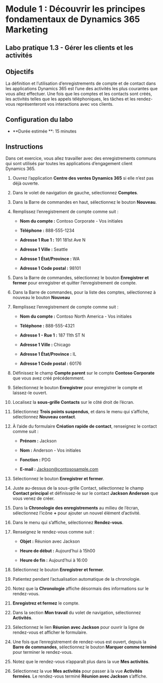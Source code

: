 ﻿---
lab:
    title: 'Labo 1.3 : Gérer les clients et les activités'
    module: 'Module 1 : Découvrir les principes fondamentaux de Dynamics 365 Marketing'
---

Module 1 : Découvrir les principes fondamentaux de Dynamics 365 Marketing
========================

## Labo pratique 1.3 - Gérer les clients et les activités

## Objectifs

La définition et l’utilisation d’enregistrements de compte et de contact dans les applications Dynamics 365 est l’une des activités les plus courantes que vous allez effectuer. Une fois que les comptes et les contacts sont créés, les activités telles que les appels téléphoniques, les tâches et les rendez-vous représenteront vos interactions avec vos clients.

## Configuration du labo

  - **Durée estimée **: 15 minutes

## Instructions

Dans cet exercice, vous allez travailler avec des enregistrements communs qui sont utilisés par toutes les applications d’engagement client Dynamics 365. 

1. Ouvrez l’application **Centre des ventes Dynamics 365** si elle n’est pas déjà ouverte. 

2. Dans le volet de navigation de gauche, sélectionnez **Comptes**. 

3. Dans la Barre de commandes en haut, sélectionnez le bouton **Nouveau**.

4. Remplissez l’enregistrement de compte comme suit :

	- **Nom du compte :** Contoso Corporate - Vos initiales

	- **Téléphone :** 888-555-1234

	- **Adresse 1 Rue 1 :** 191 181st Ave N

	- **Adresse 1 Ville :** Seattle

	- **Adresse 1 État/Province :** WA

	- **Adresse 1 Code postal :** 98101

5. Dans la Barre de commandes, sélectionnez le bouton **Enregistrer et fermer** pour enregistrer et quitter l’enregistrement de compte.

6. Dans la Barre de commandes, pour la liste des comptes, sélectionnez à nouveau le bouton **Nouveau**

7. Remplissez l’enregistrement de compte comme suit :

	- **Nom du compte :** Contoso North America - Vos initiales

	- **Téléphone :** 888-555-4321

	- **Adresse 1 - Rue 1 :** 187 11th ST N

	- **Adresse 1 Ville :** Chicago

	- **Adresse 1 État/Province :** IL

	- **Adresse 1 Code postal :** 60176

8. Définissez le champ **Compte parent** sur le compte **Contoso Corporate** que vous avez créé précédemment. 

9. Sélectionnez le bouton **Enregistrer** pour enregistrer le compte et laissez-le ouvert. 

10. Localisez la **sous-grille Contacts** sur le côté droit de l’écran. 

11. Sélectionnez **Trois points suspendus**, et dans le menu qui s’affiche, sélectionnez **Nouveau contact**. 

12. À l’aide du formulaire **Création rapide de contact**, renseignez le contact comme suit :

	- **Prénom :** Jackson

	- **Nom :** Anderson - Vos initiales

	- **Fonction :** PDG

	- **E-mail :** Jackson@contososample.com

13. Sélectionnez le bouton **Enregistrer et fermer**.

14. Juste au-dessus de la sous-grille Contact, sélectionnez le champ **Contact principal** et définissez-le sur le contact **Jackson Anderson** que vous venez de créer. 

15. Dans la **Chronologie des enregistrements** au milieu de l’écran, sélectionnez l’icône **+** pour ajouter un nouvel élément d’activité. 

16. Dans le menu qui s’affiche, sélectionnez **Rendez-vous**.

17. Renseignez le rendez-vous comme suit :

	- **Objet :** Réunion avec Jackson

	- **Heure de début :** Aujourd’hui à 15h00

	- **Heure de fin :** Aujourd’hui à 16:00

18. Sélectionnez le bouton **Enregistrer et fermer**. 

19. Patientez pendant l’actualisation automatique de la chronologie. 

20. Notez que la **Chronologie** affiche désormais des informations sur le rendez-vous. 

21. **Enregistrez et fermez** le compte. 

22. Dans la section **Mon travail** du volet de navigation, sélectionnez **Activités**.

23. Sélectionnez le lien **Réunion avec Jackson** pour ouvrir la ligne de rendez-vous et afficher le formulaire. 

24. Une fois que l’enregistrement de rendez-vous est ouvert, depuis la **Barre de commandes**, sélectionnez le bouton **Marquer comme terminé** pour terminer le rendez-vous. 

25. Notez que le rendez-vous n’apparaît plus dans la vue **Mes activités**. 

26. Sélectionnez la vue **Mes activités** pour passer à la vue **Activités fermées**. Le rendez-vous terminé **Réunion avec Jackson** s’affiche.
